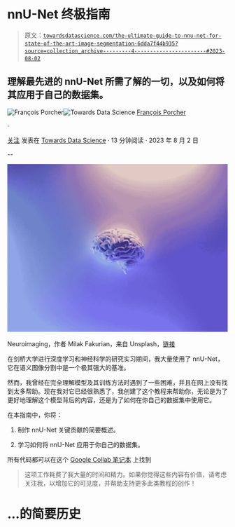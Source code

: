 # **nnU-Net 终极指南**

> 原文：[`towardsdatascience.com/the-ultimate-guide-to-nnu-net-for-state-of-the-art-image-segmentation-6dda7f44b935?source=collection_archive---------4-----------------------#2023-08-02`](https://towardsdatascience.com/the-ultimate-guide-to-nnu-net-for-state-of-the-art-image-segmentation-6dda7f44b935?source=collection_archive---------4-----------------------#2023-08-02)

## 理解最先进的 nnU-Net 所需了解的一切，以及如何将其应用于自己的数据集。

[](https://medium.com/@francoisporcher?source=post_page-----6dda7f44b935--------------------------------)![François Porcher](https://medium.com/@francoisporcher?source=post_page-----6dda7f44b935--------------------------------)[](https://towardsdatascience.com/?source=post_page-----6dda7f44b935--------------------------------)![Towards Data Science](https://towardsdatascience.com/?source=post_page-----6dda7f44b935--------------------------------) [François Porcher](https://medium.com/@francoisporcher?source=post_page-----6dda7f44b935--------------------------------)

·

[关注](https://medium.com/m/signin?actionUrl=https%3A%2F%2Fmedium.com%2F_%2Fsubscribe%2Fuser%2F8e8e73046f53&operation=register&redirect=https%3A%2F%2Ftowardsdatascience.com%2Fthe-ultimate-guide-to-nnu-net-for-state-of-the-art-image-segmentation-6dda7f44b935&user=Fran%C3%A7ois+Porcher&userId=8e8e73046f53&source=post_page-8e8e73046f53----6dda7f44b935---------------------post_header-----------) 发表在 [Towards Data Science](https://towardsdatascience.com/?source=post_page-----6dda7f44b935--------------------------------) · 13 分钟阅读 · 2023 年 8 月 2 日[](https://medium.com/m/signin?actionUrl=https%3A%2F%2Fmedium.com%2F_%2Fvote%2Ftowards-data-science%2F6dda7f44b935&operation=register&redirect=https%3A%2F%2Ftowardsdatascience.com%2Fthe-ultimate-guide-to-nnu-net-for-state-of-the-art-image-segmentation-6dda7f44b935&user=Fran%C3%A7ois+Porcher&userId=8e8e73046f53&source=-----6dda7f44b935---------------------clap_footer-----------)

--

[](https://medium.com/m/signin?actionUrl=https%3A%2F%2Fmedium.com%2F_%2Fbookmark%2Fp%2F6dda7f44b935&operation=register&redirect=https%3A%2F%2Ftowardsdatascience.com%2Fthe-ultimate-guide-to-nnu-net-for-state-of-the-art-image-segmentation-6dda7f44b935&source=-----6dda7f44b935---------------------bookmark_footer-----------)![](img/e93dc02adab7ff7d7eafaebe00a09554.png)

Neuroimaging，作者 Milak Fakurian，来自 Unsplash，[链接](https://unsplash.com/photos/58Z17lnVS4U)

在剑桥大学进行深度学习和神经科学的研究实习期间，我大量使用了 nnU-Net，它在语义图像分割中是一个极其强大的基准。

然而，我曾经在完全理解模型及其训练方法时遇到了一些困难，并且在网上没有找到太多帮助。现在我对它已经很熟悉了，我创建了这个教程来帮助你，无论是为了更好地理解这个模型背后的内容，还是为了如何在你自己的数据集中使用它。

在本指南中，你将：

1.  制作 nnU-Net 关键贡献的简要概述。

1.  学习如何将 nnU-Net 应用于你自己的数据集。

所有代码都可以在这个 [Google Collab 笔记本](https://colab.research.google.com/drive/1h6scef1i258x0abxT_FcSI_QBN9Eh_9e?usp=sharing) 上找到

> 这项工作耗费了我大量的时间和精力。如果你觉得这些内容有价值，请考虑关注我，以增加它的可见度，并帮助支持更多此类教程的创作！

# …的简要历史
